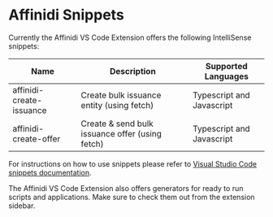 # Affinidi Snippets

Currently the Affinidi VS Code Extension offers the following IntelliSense snippets:

| Name | Description | Supported Languages |
|---|---|---|
| affinidi-create-issuance | Create bulk issuance entity (using fetch) | Typescript and Javascript |
| affinidi-create-offer | Create & send bulk issuance offer (using fetch) | Typescript and Javascript |

For instructions on how to use snippets please refer to [Visual Studio Code snippets documentation](https://code.visualstudio.com/docs/editor/userdefinedsnippets).

The Affinidi VS Code Extension also offers generators for ready to run scripts and applications. Make sure to check them out from the extension sidebar.
